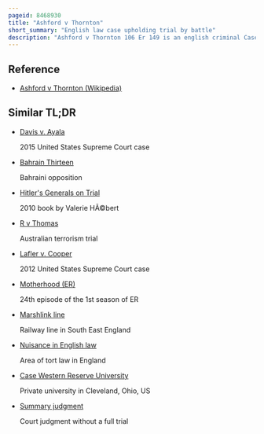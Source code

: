 ```yaml
---
pageid: 8468930
title: "Ashford v Thornton"
short_summary: "English law case upholding trial by battle"
description: "Ashford v Thornton 106 Er 149 is an english criminal Case in the Court of King's Bench which upheld the Right of the Defendant to Trial by Battle on a private Appeal from an Acquittal for Murder."
---
```


## Reference

- [Ashford v Thornton (Wikipedia)](https://en.wikipedia.org/?curid=8468930)

## Similar TL;DR

- [Davis v. Ayala](/tldr/en/davis-v-ayala)

  2015 United States Supreme Court case

- [Bahrain Thirteen](/tldr/en/bahrain-thirteen)

  Bahraini opposition

- [Hitler's Generals on Trial](/tldr/en/hitlers-generals-on-trial)

  2010 book by Valerie HÃ©bert

- [R v Thomas](/tldr/en/r-v-thomas)

  Australian terrorism trial

- [Lafler v. Cooper](/tldr/en/lafler-v-cooper)

  2012 United States Supreme Court case

- [Motherhood (ER)](/tldr/en/motherhood-er)

  24th episode of the 1st season of ER

- [Marshlink line](/tldr/en/marshlink-line)

  Railway line in South East England

- [Nuisance in English law](/tldr/en/nuisance-in-english-law)

  Area of tort law in England

- [Case Western Reserve University](/tldr/en/case-western-reserve-university)

  Private university in Cleveland, Ohio, US

- [Summary judgment](/tldr/en/summary-judgment)

  Court judgment without a full trial
